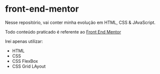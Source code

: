 # front-end-mentor
<main>
  <section>
      <div>
          <p>Nesse repositório, vai conter minha evolução em HTML, CSS & JAvaScript.</p>
          <p>Todo conteúdo praticado é referente ao <a href="https://www.frontendmentor.io/home">Front End Mentor</a> 
          <p> Irei apenas utilizar: <p>
          <uL>
            <li> HTML </li>
            <li> CSS </li>
            <li> CSS FlexBox </li>
            <li> CSS Grid LAyout </li>
          </ul>
      </div>
  </section>
</main>
